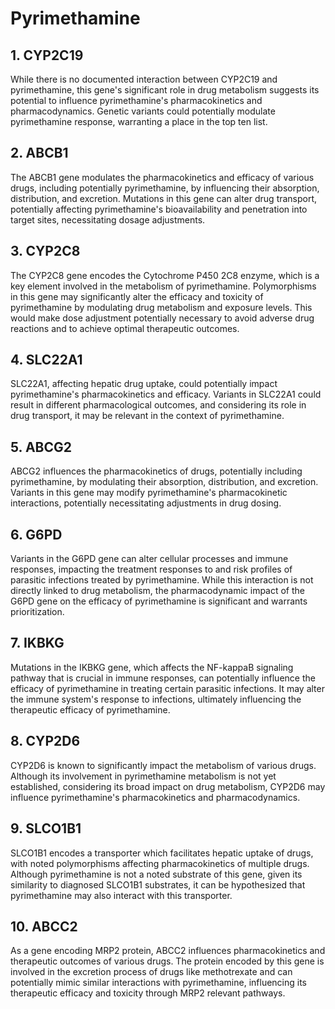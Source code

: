 # Pyrimethamine

## 1. CYP2C19
While there is no documented interaction between CYP2C19 and pyrimethamine, this gene's significant role in drug metabolism suggests its potential to influence pyrimethamine's pharmacokinetics and pharmacodynamics. Genetic variants could potentially modulate pyrimethamine response, warranting a place in the top ten list.

## 2. ABCB1
The ABCB1 gene modulates the pharmacokinetics and efficacy of various drugs, including potentially pyrimethamine, by influencing their absorption, distribution, and excretion. Mutations in this gene can alter drug transport, potentially affecting pyrimethamine's bioavailability and penetration into target sites, necessitating dosage adjustments.

## 3. CYP2C8
The CYP2C8 gene encodes the Cytochrome P450 2C8 enzyme, which is a key element involved in the metabolism of pyrimethamine. Polymorphisms in this gene may significantly alter the efficacy and toxicity of pyrimethamine by modulating drug metabolism and exposure levels. This would make dose adjustment potentially necessary to avoid adverse drug reactions and to achieve optimal therapeutic outcomes.

## 4. SLC22A1
SLC22A1, affecting hepatic drug uptake, could potentially impact pyrimethamine's pharmacokinetics and efficacy. Variants in SLC22A1 could result in different pharmacological outcomes, and considering its role in drug transport, it may be relevant in the context of pyrimethamine.

## 5. ABCG2
ABCG2 influences the pharmacokinetics of drugs, potentially including pyrimethamine, by modulating their absorption, distribution, and excretion. Variants in this gene may modify pyrimethamine's pharmacokinetic interactions, potentially necessitating adjustments in drug dosing.

## 6. G6PD
Variants in the G6PD gene can alter cellular processes and immune responses, impacting the treatment responses to and risk profiles of parasitic infections treated by pyrimethamine. While this interaction is not directly linked to drug metabolism, the pharmacodynamic impact of the G6PD gene on the efficacy of pyrimethamine is significant and warrants prioritization.

## 7. IKBKG
Mutations in the IKBKG gene, which affects the NF-kappaB signaling pathway that is crucial in immune responses, can potentially influence the efficacy of pyrimethamine in treating certain parasitic infections. It may alter the immune system's response to infections, ultimately influencing the therapeutic efficacy of pyrimethamine.

## 8. CYP2D6
CYP2D6 is known to significantly impact the metabolism of various drugs. Although its involvement in pyrimethamine metabolism is not yet established, considering its broad impact on drug metabolism, CYP2D6 may influence pyrimethamine's pharmacokinetics and pharmacodynamics.

## 9. SLCO1B1
SLCO1B1 encodes a transporter which facilitates hepatic uptake of drugs, with noted polymorphisms affecting pharmacokinetics of multiple drugs. Although pyrimethamine is not a noted substrate of this gene, given its similarity to diagnosed SLCO1B1 substrates, it can be hypothesized that pyrimethamine may also interact with this transporter.

## 10. ABCC2
As a gene encoding MRP2 protein, ABCC2 influences pharmacokinetics and therapeutic outcomes of various drugs. The protein encoded by this gene is involved in the excretion process of drugs like methotrexate and can potentially mimic similar interactions with pyrimethamine, influencing its therapeutic efficacy and toxicity through MRP2 relevant pathways.

